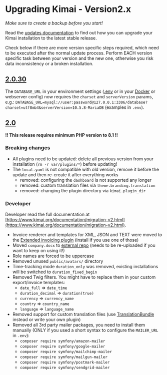 # Upgrading Kimai - Version2.x

_Make sure to create a backup before you start!_ 

Read the [updates documentation](https://www.kimai.org/documentation/updates.html) to find out how 
you can upgrade your Kimai installation to the latest stable release.

Check below if there are more version specific steps required, which need to be executed after the normal update process.
Perform EACH version specific task between your version and the new one, otherwise you risk data inconsistency or a broken installation.

## [2.0.30](https://github.com/kimai/kimai/releases/tag/2.0.30)

The `DATABASE_URL` in your environment settings ([.env](https://github.com/kimai/kimai/issues/4246) or in your [Docker](https://github.com/tobybatch/kimai2/issues/531) or webserver config)
now requires the `charset` and `serverVersion` params, e.g.: `DATABASE_URL=mysql://user:password@127.0.0.1:3306/database?charset=utf8mb4&serverVersion=10.5.8-MariaDB` (examples in `.env`).

## [2.0](https://github.com/kimai/kimai/releases/tag/2.0)

**!! This release requires minimum PHP version to 8.1 !!**

### Breaking changes

- All plugins need to be updated: delete all previous version from your installation (`rm -r var/plugins/*`) before updating!
- The `local.yaml` is not compatible with old version, remove it before the update and then re-create it after everything works
  - removed: configuring the `dashboard` is not supported any longer
  - removed: custom translation files via `theme.branding.translation`
  - removed: changing the plugin directory via `kimai.plugin_dir`

### Developer

Developer read the full documentation at [https://www.kimai.org/documentation/migration-v2.html](https://www.kimai.org/documentation/migration-v2.html).

- Invoice renderer and templates for XML, JSON and TEXT were moved to the [Extended invoicing plugin](https://www.kimai.org/store/invoice-bundle.html) (install if you use one of those)
- Moved `company.docx` to [external repo](https://github.com/kimai/invoice-templates/tree/main/docx-company) (needs to be re-uploaded if you want to keep on using it!)
- Role names are forced to be uppercase 
- Removed unused `public/avatars/` directory 
- Time-tracking mode `duration_only` was removed, existing installations will be switched to `duration_fixed_begin`
- Removed Twig filters. You might have to replace them in your custom export/invoice templates:
  - `date_full` => `date_time`
  - `duration_decimal` => `duration(true)`
  - `currency` => `currency_name`
  - `country` => `country_name`
  - `language` => `language_name`
- Removed support for custom translation files (use [TranslationBundle](https://www.kimai.org/store/translation-bundle.html) instead or write your own plugin)
- Removed all 3rd party mailer packages, you need to install them manually (ONLY if you used a short syntax to configure the `MAILER_URL` in `.env`): 
  - `composer require symfony/amazon-mailer`
  - `composer require symfony/google-mailer`
  - `composer require symfony/mailchimp-mailer`
  - `composer require symfony/mailgun-mailer`
  - `composer require symfony/postmark-mailer`
  - `composer require symfony/sendgrid-mailer`
